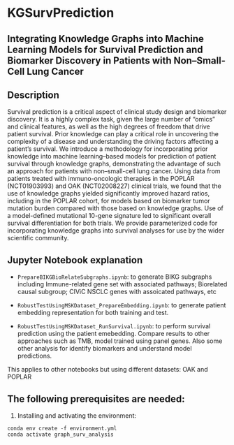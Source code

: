 # KGSurvPrediction

## Integrating Knowledge Graphs into Machine Learning Models for Survival Prediction and Biomarker Discovery in Patients with Non–Small-Cell Lung Cancer 

## Description

Survival prediction is a critical aspect of clinical study design and biomarker discovery. It is a
highly complex task, given the large number of “omics” and clinical features, as well as the high
degrees of freedom that drive patient survival. Prior knowledge can play a critical role in
uncovering the complexity of a disease and understanding the driving factors affecting a
patient’s survival. We introduce a methodology for incorporating prior knowledge into machine
learning–based models for prediction of patient survival through knowledge graphs,
demonstrating the advantage of such an approach for patients with non–small-cell lung cancer.
Using data from patients treated with immuno-oncologic therapies in the POPLAR
(NCT01903993) and OAK (NCT02008227) clinical trials, we found that the use of knowledge
graphs yielded significantly improved hazard ratios, including in the POPLAR cohort, for
models based on biomarker tumor mutation burden compared with those based on knowledge
graphs. Use of a model-defined mutational 10-gene signature led to significant overall survival
differentiation for both trials. We provide parameterized code for incorporating knowledge
graphs into survival analyses for use by the wider scientific community.


## Jupyter Notebook explanation
- `PrepareBIKGBioRelateSubgraphs.ipynb`: to generate BIKG subgraphs including Immune-related gene set with associated pathways; Biorelated causal subgroup; CIViC NSCLC genes with assoicated pathways, etc

- `RobustTestUsingMSKDataset_PrepareEmbedding.ipynb`: to generate patient embedding representation for both training and test.

- `RobustTestUsingMSKDataset_RunSurvival.ipynb`: to perform survival prediction using the patient emebedding. Compare results to other approaches such as TMB, model trained using panel genes. Also some other analysis for identify biomarkers and understand model predictions.

This applies to other notebooks but using different datasets: OAK and POPLAR

## The following prerequisites are needed:

1. Installing and activating the environment:
```
conda env create -f environment.yml
conda activate graph_surv_analysis
```
